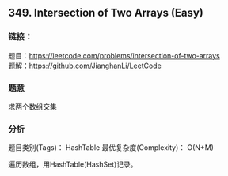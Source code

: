 ## 349. Intersection of Two Arrays (Easy)

### **链接**：
题目：https://leetcode.com/problems/intersection-of-two-arrays  
题解：https://github.com/JianghanLi/LeetCode

### **题意**
求两个数组交集

### **分析**  
题目类别(Tags)： HashTable
最优复杂度(Complexity)： O(N+M)

遍历数组，用HashTable(HashSet)记录。





